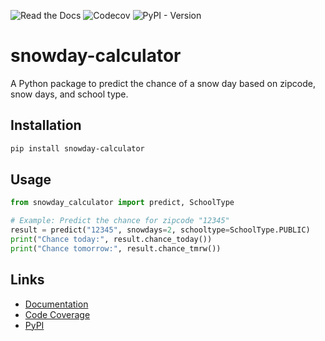 ![Read the Docs](https://img.shields.io/readthedocs/snowday-calculator)
![Codecov](https://img.shields.io/codecov/c/github/danielkorkin/snowday-calculator)
![PyPI - Version](https://img.shields.io/pypi/v/snowday-calculator)

# snowday-calculator

A Python package to predict the chance of a snow day based on zipcode, snow days, and school type.

## Installation

```bash
pip install snowday-calculator
```

## Usage

```python
from snowday_calculator import predict, SchoolType

# Example: Predict the chance for zipcode "12345"
result = predict("12345", snowdays=2, schooltype=SchoolType.PUBLIC)
print("Chance today:", result.chance_today())
print("Chance tomorrow:", result.chance_tmrw())
```

## Links

-   [Documentation](https://snowday-calculator.readthedocs.io/)
-   [Code Coverage](https://codecov.io/gh/danielkorkin/snowday-calculator)
-   [PyPI](https://pypi.org/project/snowday-calculator/)
